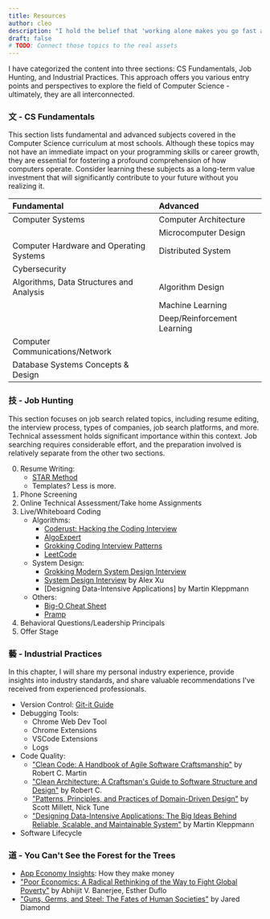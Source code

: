 ```yaml
---
title: Resources
author: cleo
description: "I hold the belief that 'working alone makes you go fast and working together makes you go further', so this section aims to provide a curated collection of resources meticulously gathered for fellow developers and to foster community support. I will update the list from time to time along with my professional journey, and hope it helps you too!!"
draft: false
# TODO: Connect those topics to the real assets
---
```

I have categorized the content into three sections: CS Fundamentals, Job Hunting, and Industrial Practices. This approach offers you various entry points and perspectives to explore the field of Computer Science - ultimately, they are all interconnected.

### 文 - CS Fundamentals
This section lists fundamental and advanced subjects covered in the Computer Science curriculum at most schools. Although these topics may not have an immediate impact on your programming skills or career growth, they are essential for fostering a profound comprehension of how computers operate. Consider learning these subjects as a long-term value investment that will significantly contribute to your future without you realizing it.

|Fundamental                              |Advanced                     |
|:----------------------------------------|:----------------------------|
|Computer Systems                         |Computer Architecture        |
|                                         |Microcomputer Design         |
|Computer Hardware and Operating Systems  |Distributed System           |
|Cybersecurity                            | |
|Algorithms, Data Structures and Analysis |Algorithm Design             |
|                                         |Machine Learning             |
|                                         |Deep/Reinforcement Learning  |
|Computer Communications/Network          | |
|Database Systems Concepts & Design       | |

### 技 - Job Hunting
This section focuses on job search related topics, including resume editing, the interview process, types of companies, job search platforms, and more. Technical assessment holds significant importance within this context. Job searching requires considerable effort, and the preparation involved is relatively separate from the other two sections. 

0. Resume Writing:
   - [STAR Method](https://www.zipjob.com/blog/star-method-resume/)
   - Templates? Less is more.
1. Phone Screening
2. Online Technical Assessment/Take home Assignments
3. Live/Whiteboard Coding
   - Algorithms:
     - [Coderust: Hacking the Coding Interview](https://www.educative.io/courses/coderust-hacking-the-coding-interview)
     - [AlgoExpert](https://www.algoexpert.io/product?r=ads&gad=1&gclid=Cj0KCQjwiIOmBhDjARIsAP6YhSUsFZVVrHEcheRTZagt3OVUsRwiWiDgHThcogOQUfJdTnBZ4RuN3dsaAq1JEALw_wcB)
     - [Grokking Coding Interview Patterns](https://www.educative.io/courses/grokking-the-coding-interview)
     - [LeetCode](https://leetcode.com/)
    - System Design:
      - [Grokking Modern System Design Interview](https://www.educative.io/courses/grokking-modern-system-design-interview-for-engineers-managers)
      - [System Design Interview](https://www.amazon.ca/System-Design-Interview-insiders-guide/dp/B08B35X2ND/ref=asc_df_B08B35X2ND/?tag=googleshopc0c-20&linkCode=df0&hvadid=578824565430&hvpos=&hvnetw=g&hvrand=13769029299970415292&hvpone=&hvptwo=&hvqmt=&hvdev=c&hvdvcmdl=&hvlocint=&hvlocphy=9001561&hvtargid=pla-1041143569357&psc=1) by Alex Xu
      - [Designing Data-Intensive Applications] by Martin Kleppmann
    - Others:
      - [Big-O Cheat Sheet](https://www.bigocheatsheet.com/)
      - [Pramp](https://www.pramp.com/#/)
4. Behavioral Questions/Leadership Principals
5. Offer Stage

### 藝 - Industrial Practices
In this chapter, I will share my personal industry experience, provide insights into industry standards, and share valuable recommendations I've received from experienced professionals.
- Version Control: [Git-it Guide](http://jlord.us/git-it/)
- Debugging Tools:
  - Chrome Web Dev Tool
  - Chrome Extensions
  - VSCode Extensions
  - Logs
- Code Quality: 
  - ["Clean Code: A Handbook of Agile Software Craftsmanship"](https://www.amazon.com/Clean-Code-Handbook-Software-Craftsmanship/dp/0132350882) by Robert C. Martin
  - ["Clean Architecture: A Craftsman's Guide to Software Structure and Design"](https://www.amazon.com/dp/0134494164) by Robert C. 
  - ["Patterns, Principles, and Practices of Domain-Driven Design"](https://www.amazon.com/Patterns-Principles-Practices-Domain-Driven-Design/dp/1118714709) by Scott Millett, Nick Tune
  - ["Designing Data-Intensive Applications: The Big Ideas Behind Reliable, Scalable, and Maintainable System"](https://www.amazon.com/Designing-Data-Intensive-Applications-Reliable-Maintainable/dp/1449373321/ref=sr_1_3?crid=2NIP8LWVI5ACR&keywords=distributed+systems&qid=1665979709&qu=eyJxc2MiOiI0Ljg1IiwicXNhIjoiNC40MyIsInFzcCI6IjQuMTYifQ%3D%3D&sprefix=distr%2Caps%2C2118&sr=8-3) by Martin Kleppmann
- Software Lifecycle

### 道 - You Can't See the Forest for the Trees
 - [App Economy Insights](https://www.appeconomyinsights.com/): How they make money
 - ["Poor Economics: A Radical Rethinking of the Way to Fight Global Poverty"](https://www.amazon.ca/Poor-Economics-Radical-Rethinking-Poverty/dp/1610390938) by Abhijit V. Banerjee, Esther Duflo
 - ["Guns, Germs, and Steel: The Fates of Human Societies"](https://www.amazon.ca/Guns-Germs-Steel-Fates-Societies/dp/0393354326/ref=sr_1_1?crid=1S10L3Y0VKB61&keywords=guns%2C+germs%2C+and+steel+the+fates+of+human+societies&qid=1691011228&s=books&sprefix=guns+%2Cstripbooks%2C172&sr=1-1) by Jared Diamond
